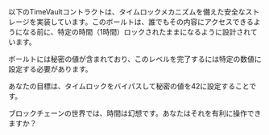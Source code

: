 以下のTimeVaultコントラクトは、タイムロックメカニズムを備えた安全なストレージを実装しています。このボールトは、誰でもその内容にアクセスできるようになる前に、特定の時間（1時間）ロックされたままになるように設計されています。

ボールトには秘密の値が含まれており、このレベルを完了するには特定の数値に設定する必要があります。

あなたの目標は、タイムロックをバイパスして秘密の値を42に設定することです。

ブロックチェーンの世界では、時間は幻想です。あなたはそれを有利に操作できますか？